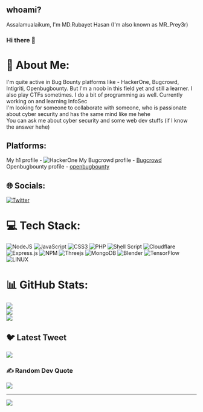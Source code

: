 <meta charset="utf-8">
    <meta name="referrer" content="origin-when-cross-origin">
  <meta name="viewport" content="width=device-width, user-scalable=yes, initial-scale=1">
  <meta name="apple-mobile-web-app-capable" content="yes">
    <meta property="og:title" content="HackerOne profile - rubayet_hassan" />
  <meta property="og:type" content="profile" />
  <meta property="og:description" content="I don&#39;t destroy things, I just show people how insecure they are! - " />
  <meta property="og:url" content="https://hackerone.com/rubayet_hassan" />

<!-- Title: MR_Prey3r Profile
     Description: MR_Prey3r profile | Rubayet Hasan | HackerOne | Bugcrowd - MR_Prey3r | Openbugbounty
     Author: Rubayet Hasan | MR_Prey3r
     -->
## whoami?
Assalamualaikum, I'm MD.Rubayet Hasan (I'm also known as MR_Prey3r)
### Hi there 👋

<!--
**Rubay3t/Rubay3t** is a ✨ _special_ ✨ repository because its `README.md` (this file) appears on your GitHub profile.

Here are some ideas to get you started: -->

<!--
- 🔭 I’m currently working on Cybersecurity...
- 🌱 I’m currently learning Cybersecurity & programming...
- 👯 I’m looking to collaborate on ah! I guess I don't know actually 😑...
- 🤔 I’m looking for help with ...ah! Maybe that's also unknown to me...hehe😅😑...
- 💬 Ask me about cybersecurity & if it's in my knowledge then you're gonna definitely find your answer from me inshallah...
- 📫 How to reach me: Uh! There's a way to reach me... But..how? Do I know?🤔...
- 😄 Pronouns: ...
- ⚡ Fun fact: I like bugs in other's codes yeaaay....!✌️👌✌️ Ummm... Okay that's not a joke(😑)...
-->


# 💫 About Me:
I'm quite active in Bug Bounty platforms like - HackerOne, Bugcrowd, Intigriti, Openbugbounty. But I'm a noob in this field yet and still a learner.
I also play CTFs sometimes. I do a bit of programming as well.
Currently working on and learning InfoSec<br>
I'm looking for someone to collaborate with someone, who is passionate about cyber security and has the same mind like me hehe<br>
You can ask me about cyber security and some web dev stuffs (if I know the answer hehe)

## Platforms:
My h1 profile - ![HackerOne](https://hackerone.com/rubayet_hassan?type=user)
My Bugcrowd profile - [Bugcrowd](https://bugcrowd.com/MR_Prey3r)
Openbugbounty profile - [openbugbounty](https://openbugbounty.com/researchers/MR_Prey3r)

## 🌐 Socials:
[![Twitter](https://img.shields.io/badge/Twitter-%231DA1F2.svg?logo=Twitter&logoColor=white)](https://twitter.com/RubayetH4san) 

# 💻 Tech Stack:
![NodeJS](https://img.shields.io/badge/node.js-6DA55F?style=for-the-badge&logo=node.js&logoColor=white) ![JavaScript](https://img.shields.io/badge/javascript-%23323330.svg?style=for-the-badge&logo=javascript&logoColor=%23F7DF1E) ![CSS3](https://img.shields.io/badge/css3-%231572B6.svg?style=for-the-badge&logo=css3&logoColor=white) ![PHP](https://img.shields.io/badge/php-%23777BB4.svg?style=for-the-badge&logo=php&logoColor=white) ![Shell Script](https://img.shields.io/badge/shell_script-%23121011.svg?style=for-the-badge&logo=gnu-bash&logoColor=white) ![Cloudflare](https://img.shields.io/badge/Cloudflare-F38020?style=for-the-badge&logo=Cloudflare&logoColor=white) ![Express.js](https://img.shields.io/badge/express.js-%23404d59.svg?style=for-the-badge&logo=express&logoColor=%2361DAFB) ![NPM](https://img.shields.io/badge/NPM-%23000000.svg?style=for-the-badge&logo=npm&logoColor=white) ![Threejs](https://img.shields.io/badge/threejs-black?style=for-the-badge&logo=three.js&logoColor=white) ![MongoDB](https://img.shields.io/badge/MongoDB-%234ea94b.svg?style=for-the-badge&logo=mongodb&logoColor=white) ![Blender](https://img.shields.io/badge/blender-%23F5792A.svg?style=for-the-badge&logo=blender&logoColor=white) ![TensorFlow](https://img.shields.io/badge/TensorFlow-%23FF6F00.svg?style=for-the-badge&logo=TensorFlow&logoColor=white) ![LINUX](https://img.shields.io/badge/Linux-FCC624?style=for-the-badge&logo=linux&logoColor=black)
# 📊 GitHub Stats:
![](https://github-readme-stats.vercel.app/api?username=Rubay3t&theme=dark&hide_border=false&include_all_commits=false&count_private=false)<br/>
![](https://github-readme-streak-stats.herokuapp.com/?user=Rubay3t&theme=dark&hide_border=false)<br/>
![](https://github-readme-stats.vercel.app/api/top-langs/?username=Rubay3t&theme=dark&hide_border=false&include_all_commits=false&count_private=false&layout=compact)

## 🐦 Latest Tweet
[![](https://gtce.itsvg.in/api?username=RubayetH4san)](https://github.com/VishwaGauravIn/github-twitter-card-embed)

### ✍️ Random Dev Quote
![](https://quotes-github-readme.vercel.app/api?type=horizontal&theme=radical)

---

![](https://komarev.com/ghpvc/?username=Rubay3t&style=flat-square)

<!-- Proudly created with GPRM ( https://gprm.itsvg.in ) -->

